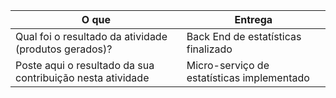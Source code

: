 
|O que| Entrega |
|--|--|
| Qual foi o resultado da atividade (produtos gerados)? |Back End de estatísticas finalizado|
| Poste aqui o resultado da sua contribuição nesta atividade |Micro-serviço de estatísticas implementado|

 